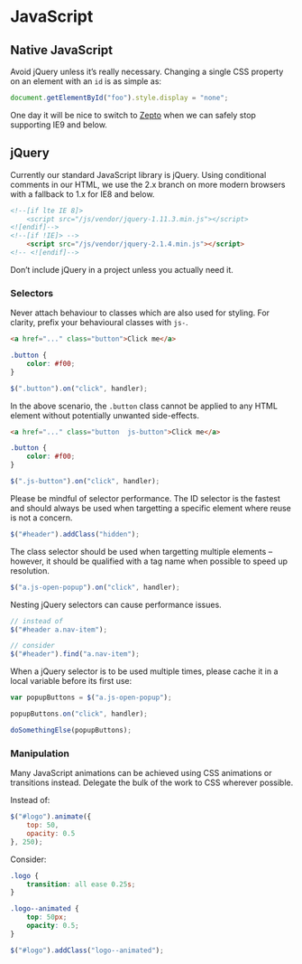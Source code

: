 # JavaScript

## Native JavaScript

Avoid jQuery unless it’s really necessary. Changing a single CSS property on an element with an `id` is as simple as:

```javascript
document.getElementById("foo").style.display = "none";
```

One day it will be nice to switch to [Zepto](http://zeptojs.com/) when we can safely stop supporting IE9 and below.

## jQuery

Currently our standard JavaScript library is jQuery. Using conditional comments in our HTML, we use the 2.x branch on more modern browsers with a fallback to 1.x for IE8 and below. 

```html
<!--[if lte IE 8]>
    <script src="/js/vendor/jquery-1.11.3.min.js"></script>
<![endif]-->
<!--[if !IE]> -->
    <script src="/js/vendor/jquery-2.1.4.min.js"></script>
<!-- <![endif]-->
```

Don’t include jQuery in a project unless you actually need it.

### Selectors

Never attach behaviour to classes which are also used for styling. For clarity, prefix your behavioural classes with `js-`.

```html
<a href="..." class="button">Click me</a>
```

```css
.button {
    color: #f00;
}
```

```javascript
$(".button").on("click", handler);
```

In the above scenario, the `.button` class cannot be applied to any HTML element without potentially unwanted side-effects.

```html
<a href="..." class="button  js-button">Click me</a>
```

```css
.button {
    color: #f00;
}
```

```javascript
$(".js-button").on("click", handler);
```

Please be mindful of selector performance. The ID selector is the fastest and should always be used when targetting a specific element where reuse is not a concern.

```javascript
$("#header").addClass("hidden");
```

The class selector should be used when targetting multiple elements – however, it should be qualified with a tag name when possible to speed up resolution.

```javascript
$("a.js-open-popup").on("click", handler);
```

Nesting jQuery selectors can cause performance issues.

```javascript
// instead of
$("#header a.nav-item");

// consider
$("#header").find("a.nav-item");
```

When a jQuery selector is to be used multiple times, please cache it in a local variable before its first use:

```javascript
var popupButtons = $("a.js-open-popup");

popupButtons.on("click", handler);

doSomethingElse(popupButtons);
```

### Manipulation

Many JavaScript animations can be achieved using CSS animations or transitions instead. Delegate the bulk of the work to CSS wherever possible.

Instead of:

```javascript
$("#logo").animate({
    top: 50,
    opacity: 0.5
}, 250);
```

Consider:

```css
.logo {
    transition: all ease 0.25s;
}

.logo--animated {
    top: 50px;
    opacity: 0.5;
}
```

```javascript
$("#logo").addClass("logo--animated");
```
